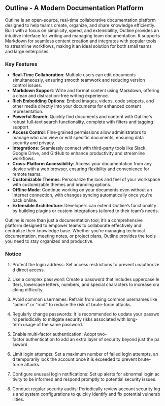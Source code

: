 ## Outline - A Modern Documentation Platform

Outline is an open-source, real-time collaborative documentation platform designed to help teams create, organize, and share knowledge efficiently. Built with a focus on simplicity, speed, and extensibility, Outline provides an intuitive interface for writing and managing team documentation. It supports Markdown for seamless content creation and integrates with popular tools to streamline workflows, making it an ideal solution for both small teams and large enterprises.

### Key Features

- **Real-Time Collaboration**: Multiple users can edit documents simultaneously, ensuring smooth teamwork and reducing version control issues.
- **Markdown Support**: Write and format content using Markdown, offering a clean and distraction-free writing experience.
- **Rich Embedding Options**: Embed images, videos, code snippets, and other media directly into your documents for enhanced content representation.
- **Powerful Search**: Quickly find documents and content with Outline's robust full-text search functionality, complete with filters and tagging support.
- **Access Control**: Fine-grained permissions allow administrators to manage who can view or edit specific documents, ensuring data security and privacy.
- **Integrations**: Seamlessly connect with third-party tools like Slack, Google Drive, and GitHub to enhance productivity and streamline workflows.
- **Cross-Platform Accessibility**: Access your documentation from any device with a web browser, ensuring flexibility and convenience for remote teams.
- **Customizable Themes**: Personalize the look and feel of your workspace with customizable themes and branding options.
- **Offline Mode**: Continue working on your documents even without an internet connection, with changes syncing automatically once you're back online.
- **Extensible Architecture**: Developers can extend Outline’s functionality by building plugins or custom integrations tailored to their team’s needs.

Outline is more than just a documentation tool; it’s a comprehensive platform designed to empower teams to collaborate effectively and centralize their knowledge base. Whether you're managing technical documentation, meeting notes, or project plans, Outline provides the tools you need to stay organized and productive.

### Notice

1.  Protect the login address: Set access restrictions to prevent unauthorized direct access.
    
2.  Use a complex password: Create a password that includes uppercase letters, lowercase letters, numbers, and special characters to increase cracking difficulty.
    
3.  Avoid common usernames: Refrain from using common usernames like "admin" or "root" to reduce the risk of brute-force attacks.
    
4.  Regularly change passwords: It is recommended to update your password periodically to mitigate security risks associated with long-term usage of the same password.
    
5.  Enable multi-factor authentication: Adopt two-factor authentication to add an extra layer of security beyond just the password.
    
6.  Limit login attempts: Set a maximum number of failed login attempts, and temporarily lock the account once it is exceeded to prevent brute-force attacks.
    
7.  Configure unusual login notifications: Set up alerts for abnormal login activity to be informed and respond promptly to potential security issues.
    
8.  Conduct regular security audits: Periodically review account security logs and system configurations to quickly identify and fix potential vulnerabilities.
        